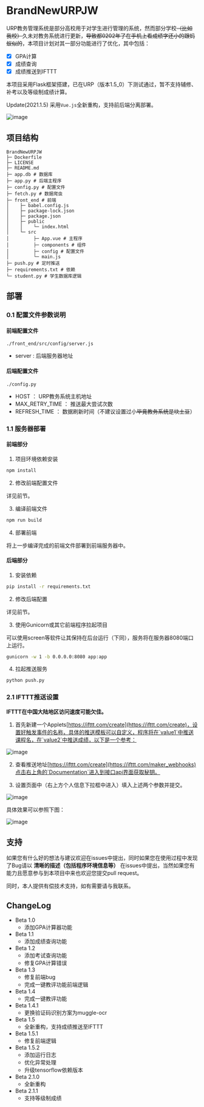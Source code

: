 # BrandNewURPJW

URP教务管理系统是部分高校用于对学生进行管理的系统，然而部分学校<del>（比如我校）</del>久未对教务系统进行更新，<del>导致都0202年了在手机上看成绩字还小的跟蚂蚁似的</del>，本项目计划对其一部分功能进行了优化，其中包括：

- [x] GPA计算
- [x] 成绩查询
- [x] 成绩推送到IFTTT

本项目采用Flask框架搭建，已在URP（版本1.5_0）下测试通过，暂不支持辅修、补考以及等级制成绩计算。

Update(2021.1.5) 采用`Vue.js`全新重构，支持前后端分离部署。

![image](https://github.com/Kuludu/BrandNewURPJW/blob/master/img/mainpage.png)

## 项目结构

```
BrandNewURPJW
├─ Dockerfile
├─ LICENSE
├─ README.md
├─ app.db # 数据库
├─ app.py # 后端主程序
├─ config.py # 配置文件
├─ fetch.py # 数据爬虫
├─ front_end # 前端
│    ├─ babel.config.js
│    ├─ package-lock.json
│    ├─ package.json
│    ├─ public
│    │    └─ index.html
│    └─ src 
│         ├─ App.vue # 主程序
│         ├─ components # 组件
│         ├─ config # 配置文件
│         └─ main.js
├─ push.py # 定时推送
├─ requirements.txt # 依赖
└─ student.py # 学生数据库逻辑
```

## 部署

### 0.1 配置文件参数说明

#### 前端配置文件

`./front_end/src/config/server.js`

* server : 后端服务器地址

#### 后端配置文件

`./config.py`

* HOST ： URP教务系统主机地址
* MAX_RETRY_TIME ： 推送最大尝试次数
* REFRESH_TIME ： 数据刷新时间（不建议设置过小<del>毕竟教务系统是块土豆</del>）

### 1.1 服务器部署

#### 前端部分

1. 项目环境依赖安装

```bash
npm install
```

2. 修改前端配置文件

详见前节。

3. 编译前端文件

```bash
npm run build
```

4. 部署前端

将上一步编译完成的前端文件部署到前端服务器中。

#### 后端部分

1. 安装依赖

```bash
pip install -r requirements.txt
```

2. 修改后端配置

详见前节。

3. 使用Gunicorn或其它前端程序拉起项目

可以使用screen等软件让其保持在后台运行（下同），服务将在服务器8080端口上运行。

```bash
gunicorn -w 1 -b 0.0.0.0:8080 app:app
```

4. 拉起推送服务

```bash
python push.py
```

### 2.1 IFTTT推送设置

**IFTTT在中国大陆地区访问速度可能欠佳。**

1. 首先新建一个Applets[https://ifttt.com/create](https://ifttt.com/create)，设置好触发事件的名称，具体的推送模板可以自定义，程序将在`value1`中推送课程名，在`value2`中推送成绩，以下是一个参考：

![image](https://github.com/Kuludu/BrandNewURPJW/blob/master/img/example.png)

2. 查看推送地址[https://ifttt.com/create](https://ifttt.com/maker_webhooks)点击右上角的`Documentation`进入到接口api界面获取秘钥。

3. 设置页面中（右上方个人信息下拉框中进入）填入上述两个参数并提交。

![image](https://github.com/Kuludu/BrandNewURPJW/blob/master/img/push.png)

具体效果可以参照下图：

![image](https://github.com/Kuludu/BrandNewURPJW/blob/master/img/result.jpg)

## 支持

如果您有什么好的想法与建议欢迎在issues中提出，同时如果您在使用过程中发现了Bug请以 **清晰的描述（包括程序环境信息等）** 在issues中提出，当然如果您有能力且愿意参与到本项目中来也欢迎您提交pull request。

同时，本人提供有偿技术支持，如有需要请与我联系。

## ChangeLog

* Beta 1.0
  * 添加GPA计算器功能
* Beta 1.1
  * 添加成绩查询功能
* Beta 1.2
  * 添加考试查询功能
  * 修复GPA计算错误
* Beta 1.3
  * 修复前端bug
  * 完成一键教评功能前端逻辑
* Beta 1.4
  * 完成一键教评功能
* Beta 1.4.1
  * 更换验证码识别方案为muggle-ocr
* Beta 1.5
  * 全新重构，支持成绩推送至IFTTT
* Beta 1.5.1
  * 修复前端逻辑
* Beta 1.5.2
  * 添加运行日志
  * 优化异常处理
  * 升级tensorflow依赖版本
* Beta 2.1.0
  * 全新重构
* Beta 2.1.1
  *  支持等级制成绩
